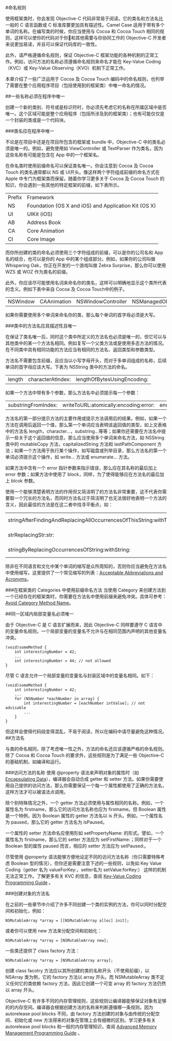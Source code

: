 #命名规则

使用框架类时，你会发现 Objective-C 代码非常易于阅读。它的类名和方法名比一般的 C 语言函数或 C 标准库要更加具有描述性。Camel Case 适用于带有多个单词的名称。在编写类的时候，你应当使用与 Cocoa 和 Cocoa Touch 相同的规则，这样可以使你的代码对于你和其他需要与你协同工作的 Objective-C 开发者来说更加易读，并且可以保证代码库的一致性。

此外，请严格遵循命名规则，保证 Objective-C 框架功能的各种机制的正常工作。例如，访问方法的名称必须遵循命名规则来命名才能在 Key-Value Coding（KVC）或 Key-Value Observing（KVO）机制下正常工作。

本章介绍了一些广泛运用于 Cocoa 及 Cocoa Touch 编码中的命名规则，也列举了需要在整个应用程序项目（包括使用到的框架类）中唯一命名的情况。

##一些名称必须在程序中唯一

创建一个新的类别、符号或是标识符时，你必须先考虑它的名称在所属区域中是否唯一。这个区域可能是整个应用程序（包括所涉及到的框架类）；也有可能仅仅是一个封装的类或是一个代码块。

###类名应在程序中唯一

不论是在项目中还是在项目所包含的框架或 bundle 中，Objective-C 中的类名必须是唯一的。例如，避免使用如 ViewController 或 TextParser 作为类名，因为这些名称有可能是包含在 App 中的一个框架名。

在命名类时使用前缀命名可以保证类名唯一。你会注意到 Cocoa 及 Cocoa Touch 的类名通常都以 NS 或 UI开头。像这样两个字符组成前缀的命名方式在 Apple 中专门为框架类而保留。随着你学习更多关于 Cocoa 及 Cocoa Touch 的知识，你会遇到一些其他的特定框架的前缀，如下表所示。
<table>
<tr>
<td>Prefix
</td>
<td>Framework
</td>
</tr>
<tr>
<td>NS
</td>
<td>Foundation (OS X and iOS) and Application Kit (OS X)
</td>
</tr>
<tr>
<td>UI
</td>
<td>UIKit (iOS)
</td>
</tr>
<tr>
<td>AB
</td>
<td>Address Book
</td>
</tr>
<tr>
<td>CA
</td>
<td>Core Animation
</td>
</tr>
<tr>
<td>CI
</td>
<td>Core Image
</td>
</tr>
</table>

而你所创建的类的命名必须使用三个字符组成的前缀，可以是你的公司名和 App 名的结合，也可以是你的 App 中的某个组成部分。例如，如果你的公司叫做 Whispering Oak，你正在开发的一个游戏叫做 Zebra Surprise，那么你可以使用 WZS 或 WOZ 作为类名的前缀。

此外，你应该尽可能使用名词来命名你的类名，这样可以明确地显示这个类所代表的含义。例如下表中来自 Cocoa 及 Cocoa Touch中的例子。
<table>
<tr>
<td>NSWindow
</td>
<td>CAAnimation
</td>
</td>
<td>NSWindowController
</td>
<td>NSManagedObjectContext
</td>
</tr>
</table>
如果你需要使用多个单词来命名你的类，那么每个单词的首字母必须是大写。

###类中的方法名应具描述性且唯一

在保证了类名唯一后，同时这个类中所定义的方法名也必须是唯一的，但它可以与其他类中的某一个方法名相同。例如复写一个父类方法或是使用多态方法的情况。在不同类中具有相同功能的方法应当有相同的方法名、返回类型和参数类型。

方法名不需要包含前缀，且应当以小写字母开头，而对于多单词组成的名称，后续单词的首字母应该大写。下表为 NSString 类中的方法的命名。

<table>
<tr>
<td>length
</td>
<td>characterAtIndex:
</td>
</td>
<td>lengthOfBytesUsingEncoding:
</td>
</tr>
</table>

如果一个方法中带有多个参数，那么方法名中必须提示每一个参数：

<table>
<tr>
<td>substringFromIndex:
</td>
<td>writeToURL:atomically:encoding:error:
</td>
<td>enumerateSubstringsInRange:options:usingBlock:
</td>
</tr>
</table>

方法名的第一部分提示方法的主要作用或提示方法调用后的结果。例如，如果一个方法在调用后返回一个值，那么第一个单词应当表明该返回值的类型，如上文表格中的方法名 length，character...，substring...等等；如果你还需要在方法名中提示一些关于这个返回值的信息，那么应当使用多个单词来命名方法，如 NSString 类中的 mutableCopy 方法，capitalizedString 方法和 lastPathComponent 方法；如果一个方法用于执行某个操作，如写磁盘或列举目录，那么方法名的第一个单词必须提示这个操作，如 write... 方法或 enumerate... 方法。

如果方法中含有一个 error 指针参数来指示错误，那么应在其名称的最后加上 error 参数；如果方法中使用了 block，同样，为了使得能够应在方法名的最后加上 blcok 参数。

使用一个能够清楚表明方法的作用但又简洁明了的方法名非常重要，这不代表你需要取一个冗长的方法名，而同时方法名过于简洁明了也无法很好地表明一个方法的含义，因此最佳的方法是在这二者中找寻平衡点，如：

<table>
<tr>
<td>stringAfterFindingAndReplacingAllOccurrencesOfThisString:withThisString:
</td>
<td>Too verbose
</td>
</tr><tr>
<td>strReplacingStr:str:
</td>
<td>Too concise
</td>
</tr>
<tr>
<td>stringByReplacingOccurrencesOfString:withString:
</td>
<td>Just right
</td>
</tr>
</table>

除非在不同语言和文化中某个单词的缩写是众所周知的，否则你应当避免在方法名中使用缩写。这里提供了一个常见缩写的列表：[Acceptable Abbreviations and Acronyms](https://developer.apple.com/library/mac/documentation/Cocoa/Conceptual/CodingGuidelines/Articles/APIAbbreviations.html#//apple_ref/doc/uid/20001285)。

###在框架类的 Categories 中使用前缀命名方法
当使用 Category 来创建方法到一个已经存在的框架类时，你需要在方法名中使用前缀来避免冲突。具体可参考：[Avoid Category Method Name](Clashes。https://developer.apple.com/library/mac/documentation/Cocoa/Conceptual/ProgrammingWithObjectiveC/CustomizingExistingClasses/CustomizingExistingClasses.html#//apple_ref/doc/uid/TP40011210-CH6-SW4)。

##同一区域内局部变量名必须唯一

由于 Objective-C 是 C 语言扩展而来，因此 Objective-C 同样要遵守 C 语言中的变量命名规则。一个局部变量的变量名不允许与在相同范围内声明的其他变量名冲突。

```
(void)someMethod {
    int interestingNumber = 42;
    ...
    int interestingNumber = 44; // not allowed
}
```

尽管 C 语言允许一个局部变量的变量名与封装区域中的变量名相同。如下：

```
(void)someMethod {
    int interestingNumber = 42;
    ...
    for (NSNumber *eachNumber in array) {
        int interestingNumber = [eachNumber intValue]; // not advisable
        ...
    }
}
```

但这样会使得代码段变得混乱，不易于阅读，所以在编码中请尽量避免这种情况。
##方法名

与类的命名相同，除了考虑唯一性之外，方法的命名还应该遵循严格的命名规则。除了 Cocoa 和 Cocoa Touch 的要求外，这些规则是为了满足一些 Objective-C 的基础机制，如编译和运行。

###访问方法的名称
使用 @property 语法来声明对象的属性时（如 [Encapsulating Data](https://developer.apple.com/library/mac/documentation/Cocoa/Conceptual/ProgrammingWithObjectiveC/EncapsulatingData/EncapsulatingData.html#//apple_ref/doc/uid/TP40011210-CH5-SW1)），编译器会自动合成 getter 和 setter 方法。如果你需要使用自己提供的访问方法，那么你需要保证一个每一个属性都使用了正确的方法名，这样方法才可以被语法点调用。

除个别特殊情况之外，一个 getter 方法必须使用与属性相同的名称。例如，一个属性名为 firstname，那么它的访问方法名称也应为 firstname。但 Boolean 属性是一个特例，因为 Boolean 属性的 getter 方法名以 is 开头。例如，一个属性名为 paused，那么它的 getter 方法名为 isPaused。

一个属性的 setter 方法命名应使用形如 setPropertyName: 的形式。譬如，一个属性名为 firstname，那么它的 setter 方法应为 setFirstName:；同样对于一个 Boolean 型的属性 paused 而言，相应的 setter 方法应为 setPaused:。

尽管使用 @property 语法能够方便地设定不同的访问方法名称（你只需要特殊考虑 Boolean 型的情况），但你还是需要注意下述的一些规则，以免如 Key Value Coding（getter 名为 valueForKey:，setter名为 setValue:forKey:） 这样的机制无法正常工作。了解更多有关 KVC 的信息，查阅 [Key-Value Coding Programming Guide](https://developer.apple.com/library/mac/documentation/Cocoa/Conceptual/KeyValueCoding/Articles/KeyValueCoding.html#//apple_ref/doc/uid/10000107i) 。

###创建对象的方法名

在之前的一些章节中介绍了许多不同创建一个类的实例的方法，你可以同时分配空间和初始化，例如：

```
NSMutableArray *array = [[NSMutableArray alloc] init];
```
或者你可以使用 new 方法来分配空间和初始化：

```
NSMutableArray *array = [NSMutableArray new];
```

一些类还提供了 class factory 方法：

```
NSMutableArray *array = [NSMutableArray array];
```

创建 class facotry 方法应以其所创建的类的名称开头（不使用前缀），以 NSArray 类为例，它的 factory 方法以 array 开头。而 NSMutableArray 类不定义任何它的类依赖 factory 方法，因此它创建一个可变 array 的 factory 方法仍然以 array 开头。

Objective-C 有许多不同的内存管理规则，这些规则让编译器能够保证对象有足够的的内存空间。编译器会根据创建方法的名称来判断遵循哪一条规则。因为 autorelease pool blocks 不同，由 factory 方法创建的对象与由传统的分配空间、初始化或 new 方法得来的对象在管理上会有细微的区别。学习更多有关 autorelease pool blocks 和一般的内存管理知识，查阅 [Advanced Memory Management Programming Guide](https://developer.apple.com/library/mac/documentation/Cocoa/Conceptual/MemoryMgmt/Articles/MemoryMgmt.html#//apple_ref/doc/uid/10000011i) 。
